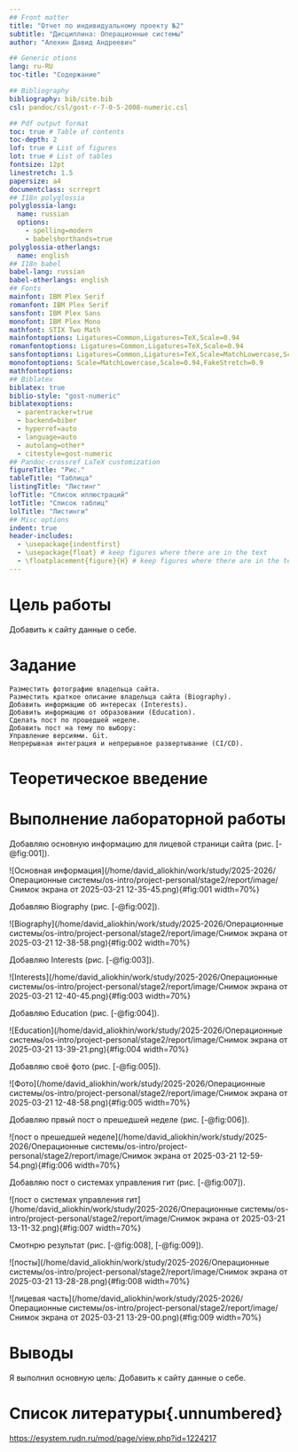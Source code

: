 ```yaml
---
## Front matter
title: "Отчет по индивидуальному проекту №2"
subtitle: "Дисциплина: Операционные системы"
author: "Алехин Давид Андреевич"

## Generic otions
lang: ru-RU
toc-title: "Содержание"

## Bibliography
bibliography: bib/cite.bib
csl: pandoc/csl/gost-r-7-0-5-2008-numeric.csl

## Pdf output format
toc: true # Table of contents
toc-depth: 2
lof: true # List of figures
lot: true # List of tables
fontsize: 12pt
linestretch: 1.5
papersize: a4
documentclass: scrreprt
## I18n polyglossia
polyglossia-lang:
  name: russian
  options:
	- spelling=modern
	- babelshorthands=true
polyglossia-otherlangs:
  name: english
## I18n babel
babel-lang: russian
babel-otherlangs: english
## Fonts
mainfont: IBM Plex Serif
romanfont: IBM Plex Serif
sansfont: IBM Plex Sans
monofont: IBM Plex Mono
mathfont: STIX Two Math
mainfontoptions: Ligatures=Common,Ligatures=TeX,Scale=0.94
romanfontoptions: Ligatures=Common,Ligatures=TeX,Scale=0.94
sansfontoptions: Ligatures=Common,Ligatures=TeX,Scale=MatchLowercase,Scale=0.94
monofontoptions: Scale=MatchLowercase,Scale=0.94,FakeStretch=0.9
mathfontoptions:
## Biblatex
biblatex: true
biblio-style: "gost-numeric"
biblatexoptions:
  - parentracker=true
  - backend=biber
  - hyperref=auto
  - language=auto
  - autolang=other*
  - citestyle=gost-numeric
## Pandoc-crossref LaTeX customization
figureTitle: "Рис."
tableTitle: "Таблица"
listingTitle: "Листинг"
lofTitle: "Список иллюстраций"
lotTitle: "Список таблиц"
lolTitle: "Листинги"
## Misc options
indent: true
header-includes:
  - \usepackage{indentfirst}
  - \usepackage{float} # keep figures where there are in the text
  - \floatplacement{figure}{H} # keep figures where there are in the text
---
```


# Цель работы

Добавить к сайту данные о себе.

# Задание


    Разместить фотографию владельца сайта.
    Разместить краткое описание владельца сайта (Biography).
    Добавить информацию об интересах (Interests).
    Добавить информацию от образовании (Education).
    Сделать пост по прошедшей неделе.
    Добавить пост на тему по выбору:
    Управление версиями. Git.
    Непрерывная интеграция и непрерывное развертывание (CI/CD).

# Теоретическое введение



# Выполнение лабораторной работы

Добавляю основную информацию для лицевой страници сайта (рис. [-@fig:001]).

![Основная информация](/home/david_aliokhin/work/study/2025-2026/Операционные системы/os-intro/project-personal/stage2/report/image/Снимок экрана от 2025-03-21 12-35-45.png){#fig:001 width=70%}

Добавляю Biography (рис. [-@fig:002]).

![Biography](/home/david_aliokhin/work/study/2025-2026/Операционные системы/os-intro/project-personal/stage2/report/image/Снимок экрана от 2025-03-21 12-38-58.png){#fig:002 width=70%}

Добавляю Interests (рис. [-@fig:003]).

![Interests](/home/david_aliokhin/work/study/2025-2026/Операционные системы/os-intro/project-personal/stage2/report/image/Снимок экрана от 2025-03-21 12-40-45.png){#fig:003 width=70%}

Добавляю Education (рис. [-@fig:004]).

![Education](/home/david_aliokhin/work/study/2025-2026/Операционные системы/os-intro/project-personal/stage2/report/image/Снимок экрана от 2025-03-21 13-39-21.png){#fig:004 width=70%}

Добавляю своё фото (рис. [-@fig:005]).

![Фото](/home/david_aliokhin/work/study/2025-2026/Операционные системы/os-intro/project-personal/stage2/report/image/Снимок экрана от 2025-03-21 12-48-58.png){#fig:005 width=70%}

Добавляю првый пост о прешедшей неделе (рис. [-@fig:006]).

![пост о прешедшей неделе](/home/david_aliokhin/work/study/2025-2026/Операционные системы/os-intro/project-personal/stage2/report/image/Снимок экрана от 2025-03-21 12-59-54.png){#fig:006 width=70%}

Добавляю пост о системах управления гит (рис. [-@fig:007]).

![пост о системах управления гит](/home/david_aliokhin/work/study/2025-2026/Операционные системы/os-intro/project-personal/stage2/report/image/Снимок экрана от 2025-03-21 13-11-32.png){#fig:007 width=70%}

Смотнрю результат (рис. [-@fig:008], [-@fig:009]).

![посты](/home/david_aliokhin/work/study/2025-2026/Операционные системы/os-intro/project-personal/stage2/report/image/Снимок экрана от 2025-03-21 13-28-28.png){#fig:008 width=70%}

![лицевая часть](/home/david_aliokhin/work/study/2025-2026/Операционные системы/os-intro/project-personal/stage2/report/image/Снимок экрана от 2025-03-21 13-29-00.png){#fig:009 width=70%}

# Выводы

Я выполнил основную цель:
Добавить к сайту данные о себе.

# Список литературы{.unnumbered}

https://esystem.rudn.ru/mod/page/view.php?id=1224217
